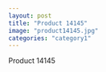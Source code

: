 ```yaml
---
layout: post
title: "Product 14145"
image: "product14145.jpg"
categories: "category1"
---
```

Product 14145

